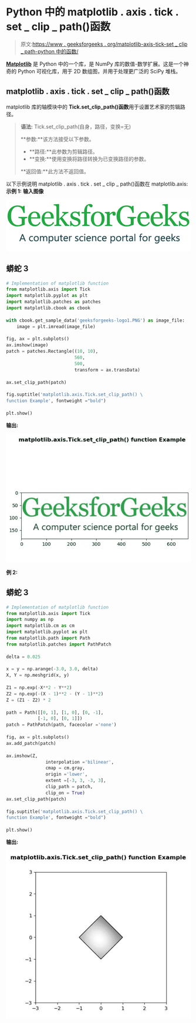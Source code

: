 # Python 中的 matplotlib . axis . tick . set _ clip _ path()函数

> 原文:[https://www . geeksforgeeks . org/matplotlib-axis-tick-set _ clip _ path-python 中的函数/](https://www.geeksforgeeks.org/matplotlib-axis-tick-set_clip_path-function-in-python/)

[**Matplotlib**](https://www.geeksforgeeks.org/python-introduction-matplotlib/) 是 Python 中的一个库，是 NumPy 库的数值-数学扩展。这是一个神奇的 Python 可视化库，用于 2D 数组图，并用于处理更广泛的 SciPy 堆栈。

## matplotlib . axis . tick . set _ clip _ path()函数

matplotlib 库的轴模块中的 **Tick.set_clip_path()函数**用于设置艺术家的剪辑路径。

> **语法:** Tick.set_clip_path(自身，路径，变换=无)
> 
> **参数:**该方法接受以下参数。
> 
> *   **路径:**此参数为剪辑路径。
> *   **变换:**使用变换将路径转换为已变换路径的参数。
> 
> **返回值:**此方法不返回值。

以下示例说明 matplotlib . axis . tick . set _ clip _ path()函数在 matplotlib.axis:
**示例 1:**
**输入图像**

![](img/01b4c4a487799db375e5275e0d4480a1.png)

## 蟒蛇 3

```py
# Implementation of matplotlib function
from matplotlib.axis import Tick
import matplotlib.pyplot as plt  
import matplotlib.patches as patches  
import matplotlib.cbook as cbook  

with cbook.get_sample_data('geeksforgeeks-logo1.PNG') as image_file:  
    image = plt.imread(image_file)  

fig, ax = plt.subplots()  
ax.imshow(image)  
patch = patches.Rectangle((10, 10),  
                          560,  
                          500,   
                          transform = ax.transData)  

ax.set_clip_path(patch) 

fig.suptitle('matplotlib.axis.Tick.set_clip_path() \
function Example', fontweight ="bold")  

plt.show() 
```

**输出:**

![](img/ad11097d316d0c7d5f8f3809e6c28cd3.png)

**例 2:**

## 蟒蛇 3

```py
# Implementation of matplotlib function
from matplotlib.axis import Tick
import numpy as np  
import matplotlib.cm as cm  
import matplotlib.pyplot as plt  
from matplotlib.path import Path  
from matplotlib.patches import PathPatch  

delta = 0.025

x = y = np.arange(-3.0, 3.0, delta)  
X, Y = np.meshgrid(x, y)  

Z1 = np.exp(-X**2 - Y**2)  
Z2 = np.exp(-(X - 1)**2 - (Y - 1)**2)  
Z = (Z1 - Z2) * 2

path = Path([[0, 1], [1, 0], [0, -1],  
            [-1, 0], [0, 1]])  
patch = PathPatch(path, facecolor ='none')  

fig, ax = plt.subplots()  
ax.add_patch(patch)  

ax.imshow(Z,  
               interpolation ='bilinear',   
               cmap = cm.gray,  
               origin ='lower',   
               extent =[-3, 3, -3, 3],  
               clip_path = patch,   
               clip_on = True)  
ax.set_clip_path(patch)  

fig.suptitle('matplotlib.axis.Tick.set_clip_path() \
function Example', fontweight ="bold")  

plt.show() 
```

**输出:**

![](img/c7f956416e817de2eb063fe3df3b9d5e.png)